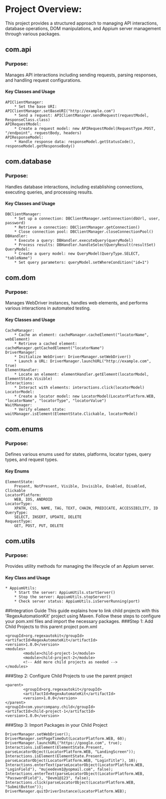 # Project Overview:

This project provides a structured approach to managing API interactions, database operations, DOM manipulations, and
Appium server management through various packages.

## com.api

### Purpose:

Manages API interactions including sending requests, parsing responses, and handling request configurations.

#### Key Classes and Usage

```
APIClientManager:
    * Set the base URI: APIClientManager.setBaseURI("http://example.com")
    * Send a request: APIClientManager.sendRequest(requestModel, ResponseClass.class)
APIRequestModel:
    * Create a request model: new APIRequestModel(RequestType.POST, "/endpoint", requestBody, headers)
APIResponseModel:
    * Handle response data: responseModel.getStatusCode(), responseModel.getResponseBody()
```

## com.database

### Purpose:

Handles database interactions, including establishing connections, executing queries, and processing results.

#### Key Classes and Usage

```
DBClientManager:
    * Set up a connection: DBClientManager.setConnection(dbUrl, user, password)
    * Retrieve a connection: DBClientManager.getConnection()
    * Close connection pool: DBClientManager.closeConnectionPool()
DBHandler:
    * Execute a query: DBHandler.executeQuery(queryModel)
    * Process results: DBHandler.handleSelectQueryResult(resultSet)
QueryModel:
    * Create a query model: new QueryModel(QueryType.SELECT, "tableName")
    * Set query parameters: queryModel.setWhereCondition("id=1")
```

## com.dom

### Purpose:

Manages WebDriver instances, handles web elements, and performs various interactions in automated testing.

#### Key Classes and Usage

```
CacheManager:
    * Cache an element: cacheManager.cacheElement("locatorName", webElement)
    * Retrieve a cached element: cacheManager.getCachedElement("locatorName")
DriverManager:
    * Initialize WebDriver: DriverManager.setWebDriver()
    * Launch a URL: DriverManager.launchURL("http://example.com", true)
ElementHandler:
    * Locate an element: elementHandler.getElement(locatorModel, ElementState.Visible)
Interactions:
    * Interact with elements: interactions.click(locatorModel)
LocatorModel:
    * Create a locator model: new LocatorModel(LocatorPlatform.WEB, "locatorName", "locatorType", "locatorValue")  
WaitManager:
    * Verify element state: waitManager.isElement(ElementState.Clickable, locatorModel)    
```

## com.enums

### Purpose:

Defines various enums used for states, platforms, locator types, query types, and request types.

#### Key Enums

```
ElementState:
    Present, NotPresent, Visible, Invisible, Enabled, Disabled, Clickable
LocatorPlatform:
    WEB, IOS, ANDROID
LocatorType:
    XPATH, CSS, NAME, TAG, TEXT, CHAIN, PREDICATE, ACCESSIBILITY, ID
QueryType:
    SELECT, INSERT, UPDATE, DELETE
RequestType:
    GET, POST, PUT, DELETE
```

## com.utils

### Purpose:

Provides utility methods for managing the lifecycle of an Appium server.

#### Key Class and Usage

```
* AppiumUtils:
    * Start the server: AppiumUtils.startServer()
    * Stop the server: AppiumUtils.stopServer()
    * Check server status: AppiumUtils.isServerRunning(port)
```

##Integration Guide
This guide explains how to link child projects with this 'RegexAutomationKit' project using Maven. Follow these steps to configure your pom.xml files and import the necessary packages.
###Step 1: Add Child Projects to this parent project pom.xml
```
<groupId>org.regexautokit</groupId>
<artifactId>RegexAutomateKit</artifactId>
<version>1.0.0</version>
<modules>
        <module>child-project-1</module>
        <module>child-project-2</module>
        <!-- Add more child projects as needed -->
</modules>
```
###Step 2: Configure Child Projects to use the parent project
```
<parent>
        <groupId>org.regexautokit</groupId>
        <artifactId>RegexAutomateKit</artifactId>
        <version>1.0.0</version>
</parent>
<groupId>com.yourcompany.child</groupId>
<artifactId>child-project-1</artifactId>
<version>1.0.0</version>
```
###Step 3: Import Packages in your Child Project
```
DriverManager.setWebDriver();
DriverManager.setPageTimeOut(LocatorPlatform.WEB, 60);
DriverManager.launchURL("https://google.com", true);
Interactions.isElement(ElementState.Present, parseLocatorObject(LocatorPlatform.WEB, "LandingScreen"));
Interactions.isElement(ElementState.Present, parseLocatorObject(LocatorPlatform.WEB, "LoginTitle"), 10);
Interactions.enterText(parseLocatorObject(LocatorPlatform.WEB, "LoginField"), "mujeedevm1@yopmail.com", false);
Interactions.enterText(parseLocatorObject(LocatorPlatform.WEB, "PasswordField"), "Devm1@123", false);
Interactions.click(parseLocatorObject(LocatorPlatform.WEB, "SubmitButton"));
DriverManager.quitDriverInstance(LocatorPlatform.WEB);
```